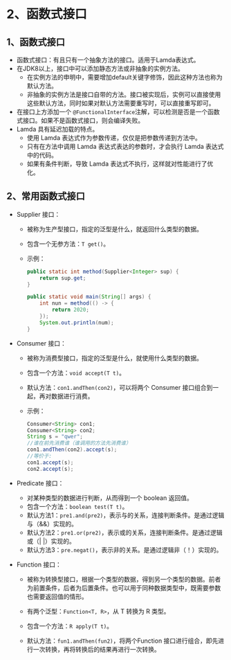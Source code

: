 # 2、函数式接口

## 1、函数式接口

- 函数式接口：有且只有一个抽象方法的接口。适用于Lamda表达式。
- 在JDK8以上，接口中可以添加静态方法或非抽象的实例方法。
  - 在实例方法的申明中，需要增加default关键字修饰，因此这种方法也称为默认方法。
  - 非抽象的实例方法是接口自带的方法。接口被实现后，实例可以直接使用这些默认方法，同时如果对默认方法需要重写时，可以直接重写即可。
- 在接口上方添加一个 `@FunctionalInterface`注解，可以检测是否是一个函数式接口。如果不是函数式接口，则会编译失败。
- Lamda 具有延迟加载的特点。
  - 使用 Lamda 表达式作为参数传递，仅仅是把参数传递到方法中。
  - 只有在方法中调用 Lamda 表达式表达的参数时，才会执行 Lamda 表达式中的代码。
  - 如果有条件判断，导致 Lamda 表达式不执行，这样就对性能进行了优化。

## 2、常用函数式接口

- Supplier 接口：

  - 被称为生产型接口，指定的泛型是什么，就返回什么类型的数据。

  - 包含一个无参方法：`T get()`。

  - 示例：

    ```java
    public static int method(Supplier<Integer> sup) {
        return sup.get;
    }
    
    public static void main(String[] args) {
        int nun = method(() -> {
            return 2020;
        });
        System.out.println(num);
    }
    ```

    

- Consumer 接口：

  - 被称为消费型接口，指定的泛型是什么，就使用什么类型的数据。

  - 包含一个方法：`void accept(T t)`。

  - 默认方法：`con1.andThen(con2)`，可以将两个 Consumer 接口组合到一起，再对数据进行消费。

  - 示例：

    ```java
    Consumer<String> con1;
    Consumer<String> con2;
    String s = "qwer";
    //谁在前先消费谁（谁调用的方法先消费谁）
    con1.andThen(con2).accept(s);
    //等价于:
    con1.accept(s);
    con2.accept(s);
    ```

- Predicate 接口：

  - 对某种类型的数据进行判断，从而得到一个 boolean 返回值。
  - 包含一个方法：`boolean test(T t)`。
  - 默认方法1：`pre1.and(pre2)`，表示与的关系，连接判断条件。是通过逻辑与（&&）实现的。
  - 默认方法2：`pre1.or(pre2)`，表示或的关系，连接判断条件。是通过逻辑或（| |）实现的。
  - 默认方法3：`pre.negat()`，表示非的关系。是通过逻辑非（！）实现的。

- Function 接口：

  - 被称为转换型接口，根据一个类型的数据，得到另一个类型的数据。前者为前置条件，后者为后置条件。也可以用于同种数据类型中，既需要参数也需要返回值的情形。

  - 有两个泛型：`Function<T, R>`，从 T 转换为 R 类型。

  - 包含一个方法：`R apply(T t)`。

  - 默认方法：`fun1.andThen(fun2)`，将两个Function 接口进行组合，即先进行一次转换，再将转换后的结果再进行一次转换。

    

